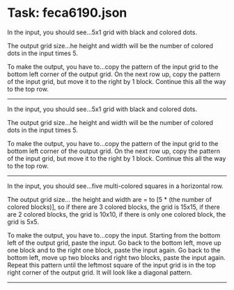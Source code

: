 # Task: feca6190.json

In the input, you should see...5x1 grid with black and colored dots.

The output grid size...he height and width will be the number of colored dots in the input times 5.

To make the output, you have to...copy the pattern of the input grid to the bottom left corner of the output grid. On the next row up, copy the pattern of the input grid, but move it to the right by 1 block. Continue this all the way to the top row.

---

In the input, you should see...5x1 grid with black and colored dots.

The output grid size...he height and width will be the number of colored dots in the input times 5.

To make the output, you have to...copy the pattern of the input grid to the bottom left corner of the output grid. On the next row up, copy the pattern of the input grid, but move it to the right by 1 block. Continue this all the way to the top row.

---

In the input, you should see...five multi-colored squares in a horizontal row.

The output grid size... the height and width are = to [5 * (the number of colored blocks)], so if there are 3 colored blocks, the grid is 15x15, if there are 2 colored blocks, the grid is 10x10, if there is only one colored block, the grid is 5x5.

To make the output, you have to...copy the input. Starting from the bottom left of the output grid, paste the input. Go back to the bottom left, move up one block and to the right one block, paste the input again. Go back to the bottom left, move up two blocks and right two blocks, paste the input again. Repeat this pattern until the leftmost square of the input grid is in the top right corner of the output grid. It will look like a diagonal pattern.

---

